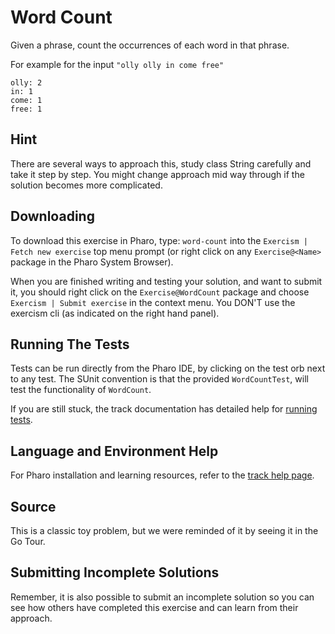 # Word Count

Given a phrase, count the occurrences of each word in that phrase.

For example for the input `"olly olly in come free"`

```text
olly: 2
in: 1
come: 1
free: 1
```


## Hint

There are several ways to approach this, study class String carefully and take it step by step. You might change approach mid way through if the solution becomes more complicated.


## Downloading

To download this exercise in Pharo, type: `word-count` into the `Exercism | Fetch new exercise` top menu prompt (or right click on any `Exercise@<Name>` package in the Pharo System Browser).

When you are finished writing and testing your solution, and want to submit it, you should right click on the `Exercise@WordCount` package and choose `Exercism | Submit exercise` in the context menu. You DON'T use the exercism cli (as indicated on the right hand panel).

## Running The Tests

Tests can be run directly from the Pharo IDE, by clicking on the test orb next to any test.
The SUnit convention is that the provided `WordCountTest`, will test the functionality of `WordCount`.

If you are still stuck, the track documentation has detailed help for [running tests](https://exercism.io/tracks/pharo/tests).

## Language and Environment Help

For Pharo installation and learning resources, refer to the [track help page](https://exercism.io/tracks/pharo/learning).


## Source

This is a classic toy problem, but we were reminded of it by seeing it in the Go Tour.


## Submitting Incomplete Solutions

Remember, it is also possible to submit an incomplete solution so you can see how others have completed this exercise and can learn from their approach.
